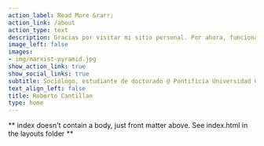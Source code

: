 ```yaml
---
action_label: Read More &rarr;
action_link: /about
action_type: text
description: Gracias por visitar mi sitio personal. Por ahora, funciona como un repositorio de mi trabajo académico y profesional. También, espero compartir reflexiones teóricas y metodológicas, así como códigos de análisis empíricos (principalmente R). 
image_left: false
images:
- img/marxist-pyramid.jpg
show_action_link: true
show_social_links: true
subtitle: Sociólogo, estudiante de doctorado @ Pontificia Universidad Católica de Chile (pUC). 
text_align_left: false
title: Roberto Cantillan
type: home
---
```


** index doesn't contain a body, just front matter above.
See index.html in the layouts folder **
